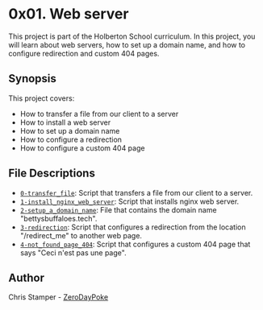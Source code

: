 # 0x01. Web server

This project is part of the Holberton School curriculum. In this project, you will learn about web servers, how to set up a domain name, and how to configure redirection and custom 404 pages.

## Synopsis

This project covers:

- How to transfer a file from our client to a server
- How to install a web server
- How to set up a domain name
- How to configure a redirection
- How to configure a custom 404 page

## File Descriptions

- [`0-transfer_file`](https://github.com/ZeroDayPoke/holbertonschool-system_engineering-devops/blob/master/0x01-web_server/0-transfer_file): Script that transfers a file from our client to a server.
- [`1-install_nginx_web_server`](https://github.com/ZeroDayPoke/holbertonschool-system_engineering-devops/blob/master/0x01-web_server/1-install_nginx_web_server): Script that installs nginx web server.
- [`2-setup_a_domain_name`](https://github.com/ZeroDayPoke/holbertonschool-system_engineering-devops/blob/master/0x01-web_server/2-setup_a_domain_name): File that contains the domain name "bettysbuffaloes.tech".
- [`3-redirection`](https://github.com/ZeroDayPoke/holbertonschool-system_engineering-devops/blob/master/0x01-web_server/3-redirection): Script that configures a redirection from the location "/redirect_me" to another web page.
- [`4-not_found_page_404`](https://github.com/ZeroDayPoke/holbertonschool-system_engineering-devops/blob/master/0x01-web_server/4-not_found_page_404): Script that configures a custom 404 page that says "Ceci n'est pas une page".

## Author

Chris Stamper - [ZeroDayPoke](https://github.com/ZeroDayPoke)

